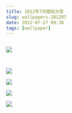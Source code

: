 ```yaml
---
title: 2012年7月壁纸分享
slug: wallpapers-201207
date: 2012-07-27 09:38
tags: [wallpaper]
---
```


<a href="http://nature.desktopnexus.com/wallpaper/1100981/"><img src="http://static.desktopnexus.com/thumbnails/1100981-bigthumbnail.jpg" border="0" alt="" /></a>

<a href="http://people.desktopnexus.com/wallpaper/1123340/"><img src="http://static.desktopnexus.com/thumbnails/1123340-bigthumbnail.jpg" border="0"></a>

<a href="http://abstract.desktopnexus.com/wallpaper/1112526/"><img src="http://static.desktopnexus.com/thumbnails/1112526-bigthumbnail.jpg" border="0" alt="" /></a>

<a href="http://animals.desktopnexus.com/wallpaper/1113265/"><img src="http://static.desktopnexus.com/thumbnails/1113265-bigthumbnail.jpg" border="0" alt="" /></a>

<a href="http://nature.desktopnexus.com/wallpaper/1120868/"><img src="http://static.desktopnexus.com/thumbnails/1120868-bigthumbnail.jpg" border="0"></a>

<a href="http://abstract.desktopnexus.com/wallpaper/1120864/"><img src="http://static.desktopnexus.com/thumbnails/1120864-bigthumbnail.jpg" border="0"></a>

<a href="http://nature.desktopnexus.com/wallpaper/1120161/"><img src="http://static.desktopnexus.com/thumbnails/1120161-bigthumbnail.jpg" border="0"></a>

<a href="http://abstract.desktopnexus.com/wallpaper/1119412/"><img src="http://static.desktopnexus.com/thumbnails/1119412-bigthumbnail.jpg" border="0"></a>

<a href="http://anime.desktopnexus.com/wallpaper/1104385/"><img src="http://static.desktopnexus.com/thumbnails/1104385-bigthumbnail.jpg" border="0" alt="" /></a>

<a href="http://people.desktopnexus.com/wallpaper/1105602/"><img src="http://static.desktopnexus.com/thumbnails/1105602-bigthumbnail.jpg" border="0" alt="" /></a>

<a href="http://nature.desktopnexus.com/wallpaper/1104853/"><img src="http://static.desktopnexus.com/thumbnails/1104853-bigthumbnail.jpg" border="0" alt="" /></a>

<a href="http://people.desktopnexus.com/wallpaper/1104322/"><img src="http://static.desktopnexus.com/thumbnails/1104322-bigthumbnail.jpg" border="0" alt="" /></a>

<a href="http://nature.desktopnexus.com/wallpaper/1100952/"><img src="http://static.desktopnexus.com/thumbnails/1100952-bigthumbnail.jpg" border="0" alt="" /></a>

<a href="http://nature.desktopnexus.com/wallpaper/1101244/"><img src="http://static.desktopnexus.com/thumbnails/1101244-bigthumbnail.jpg" border="0" alt="" /></a>
